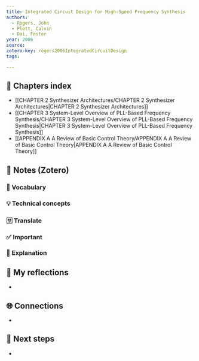 ```yaml
---
title: Integrated Circuit Design for High-Speed Frequency Synthesis
authors:
  - Rogers, John
  - Plett, Calvin
  - Dai, Foster
year: 2006
source: 
zotero-key: rogers2006IntegratedCircuitDesign
tags:

---
```


## 📘 Chapters index
- [[CHAPTER 2 Synthesizer Architectures/CHAPTER 2 Synthesizer Architectures|CHAPTER 2 Synthesizer Architectures]]
- [[CHAPTER 3 System-Level Overview of PLL-Based Frequency Synthesis/CHAPTER 3 System-Level Overview of PLL-Based Frequency Synthesis|CHAPTER 3 System-Level Overview of PLL-Based Frequency Synthesis]]
- [[APPENDIX A A Review of Basic Control Theory/APPENDIX A A Review of Basic Control Theory|APPENDIX A A Review of Basic Control Theory]]

## 🔗 Notes (Zotero)
### 📌 Vocabulary


### 💡 Technical concepts


### 🈂️ Translate


### ✅️ Important


### ️🔶 Explanation


## 📝 My reflections
- 

## 🌐 Connections
- 

## 🧭 Next steps
- 


